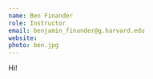 ```yaml
---
name: Ben Finander
role: Instructor
email: benjamin_finander@g.harvard.edu
website: 
photo: ben.jpg
---
```

Hi!
